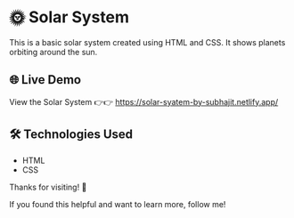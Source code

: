# 🌞 Solar System 

This is a basic solar system  created using HTML and CSS. It shows planets orbiting around the sun.  

## 🌐 Live Demo  
View the Solar System 👉👉 https://solar-syatem-by-subhajit.netlify.app/ 

## 🛠 Technologies Used  
- HTML  
- CSS  

Thanks for visiting! 🌟


If you found this helpful and want to learn more, follow me!

